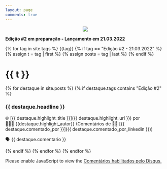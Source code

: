 ```yaml
---
layout: page
comments: true
---
```

<p align="center"><img src="https://destaque.srebrasil.com/assets/destaques.gif"></p>

**Edição #2 em preparação - Lançamento em 21.03.2022**

{% for tag in site.tags %}
{{tag}}
{% if tag == "Edição #2 - 21.03.2022" %}
{% assign t = tag | first %}
{% assign posts = tag | last %}
{% endif %}

# **{{ t }}**

{% for destaque in site.posts %}
{% if destaque.tags contains "Edição #2" %}

### **{{ destaque.headline }}**

🌐 [{{ destaque.highlight_title }}]({{ destaque.highlight_url }}) por 👱🏼‍♂️ {{destaque.highlight_autor}} (Comentários de :man_technologist: [{{ destaque.comentado_por }}]({{ destaque.comentado_por_linkedin }}))

🗣️ {{ destaque.comentario }}

{% endif %}
{% endfor %}
{% endfor %}

<div id="disqus_thread"></div>
<script>
    /**
    *  RECOMMENDED CONFIGURATION VARIABLES: EDIT AND UNCOMMENT THE SECTION BELOW TO INSERT DYNAMIC VALUES FROM YOUR PLATFORM OR CMS.
    *  LEARN WHY DEFINING THESE VARIABLES IS IMPORTANT: https://disqus.com/admin/universalcode/#configuration-variables    */
    /*
    var disqus_config = function () {
    this.page.url = PAGE_URL;  // Replace PAGE_URL with your page's canonical URL variable
    this.page.identifier = PAGE_IDENTIFIER; // Replace PAGE_IDENTIFIER with your page's unique identifier variable
    };
    */
    (function() { // DON'T EDIT BELOW THIS LINE
    var d = document, s = d.createElement('script');
    s.src = 'https://srebrasil.disqus.com/embed.js';
    s.setAttribute('data-timestamp', +new Date());
    (d.head || d.body).appendChild(s);
    })();
</script>
<noscript>Please enable JavaScript to view the <a href="https://disqus.com/?ref_noscript">Comentários habilitados pelo Disqus.</a></noscript>

<script id="dsq-count-scr" src="//srebrasil.disqus.com/count.js" async></script>